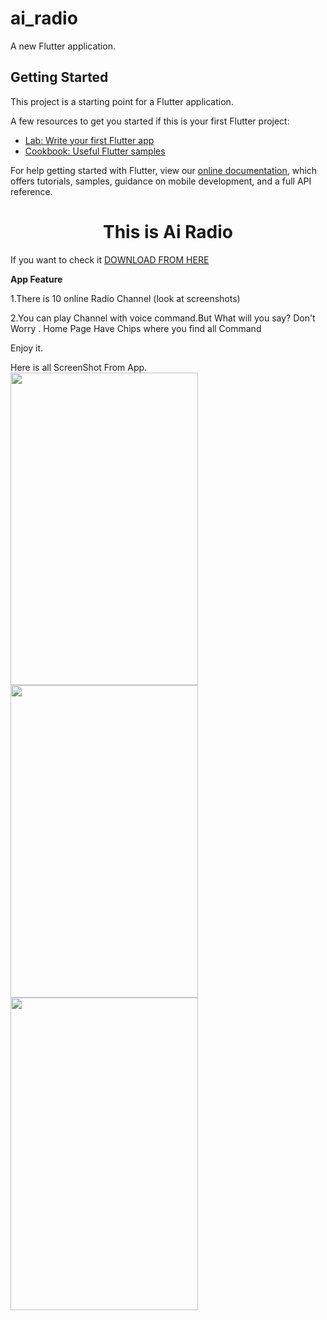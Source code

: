 # ai_radio

A new Flutter application.

## Getting Started

This project is a starting point for a Flutter application.

A few resources to get you started if this is your first Flutter project:

- [Lab: Write your first Flutter app](https://flutter.dev/docs/get-started/codelab)
- [Cookbook: Useful Flutter samples](https://flutter.dev/docs/cookbook)

For help getting started with Flutter, view our
[online documentation](https://flutter.dev/docs), which offers tutorials,
samples, guidance on mobile development, and a full API reference.

<h1 style="text-align:center">This is Ai Radio</h1>
<p>If you want to check it <a href="https://drive.google.com/file/d/1-1e-vyjyu9BflJ_RD_pVdimwaUsnz78_/view?usp=drivesdk">DOWNLOAD FROM HERE</a></p>

<b>App Feature</b>
<p>1.There is 10 online Radio Channel (look at screenshots)</p>
<p>2.You can play Channel with voice command.But What will you say? Don't Worry . Home Page Have Chips where you find all Command</p>
Enjoy it.


Here is all ScreenShot From App.
<img src="https://user-images.githubusercontent.com/73518920/132128198-b413772a-6a80-4544-9193-fb767cfb92c4.jpg" height= "500" width ="300">
<img src="https://user-images.githubusercontent.com/73518920/132128164-05a61da5-883e-42d1-8e1c-a89481983b4d.jpg" height= "500" width ="300">
<img src="https://user-images.githubusercontent.com/73518920/132128166-de0c0968-6b8a-4c04-b381-a026067f90c4.jpg" height= "500" width ="300">
